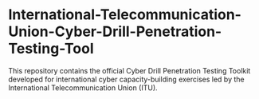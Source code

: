 # International-Telecommunication-Union-Cyber-Drill-Penetration-Testing-Tool
This repository contains the official Cyber Drill Penetration Testing Toolkit developed for international cyber capacity-building exercises led by the International Telecommunication Union (ITU). 
